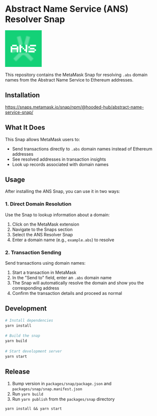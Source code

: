 # Abstract Name Service (ANS) Resolver Snap

<img src="/packages/snap/images/ANSavatar.png" alt="ANS Logo" width="120" />

This repository contains the MetaMask Snap for resolving `.abs` domain names from the Abstract Name Service to Ethereum addresses.

## Installation

https://snaps.metamask.io/snap/npm/@hooded-hub/abstract-name-service-snap/

## What It Does

This Snap allows MetaMask users to:
- Send transactions directly to `.abs` domain names instead of Ethereum addresses
- See resolved addresses in transaction insights
- Look up records associated with domain names

## Usage

After installing the ANS Snap, you can use it in two ways:

### 1. Direct Domain Resolution

Use the Snap to lookup information about a domain:

1. Click on the MetaMask extension
2. Navigate to the Snaps section
3. Select the ANS Resolver Snap
4. Enter a domain name (e.g., `example.abs`) to resolve

### 2. Transaction Sending

Send transactions using domain names:

1. Start a transaction in MetaMask
2. In the "Send to" field, enter an `.abs` domain name
3. The Snap will automatically resolve the domain and show you the corresponding address
4. Confirm the transaction details and proceed as normal

## Development

```bash
# Install dependencies
yarn install

# Build the snap
yarn build

# Start development server
yarn start
```

## Release

1. Bump version in `packages/snap/package.json` and `packages/snap/snap.manifest.json`
2. Run `yarn build`
3. Run `yarn publish` from the `packages/snap` directory

```shell
yarn install && yarn start
```



